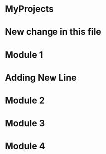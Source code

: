 # MyProjects
# New change in this file
# Module 1
# Adding New Line
# Module 2
# Module 3
# Module 4
